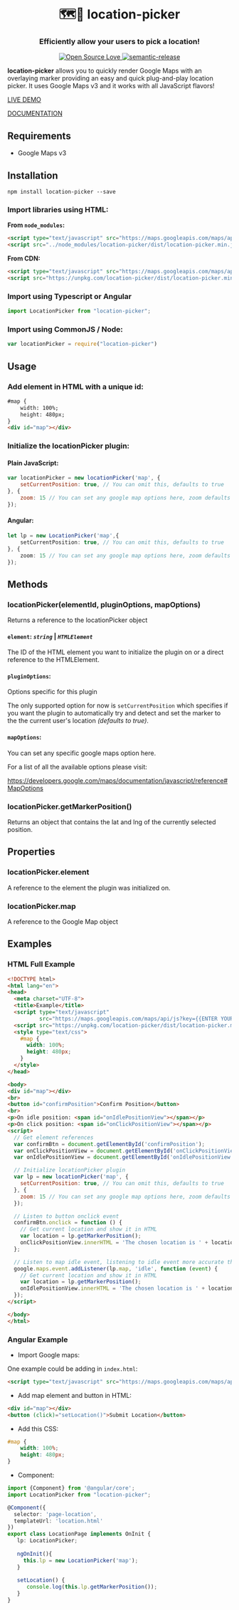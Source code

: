 <h1 align="center" style="border-bottom: none;">🗺🎯 location-picker</h1>

<h3 align="center">Efficiently allow your users to pick a location!</h3>

<p align="center">
  <a href="https://github.com/ellerbrock/open-source-badges/">
    <img src="https://badges.frapsoft.com/os/v2/open-source.svg?v=103" alt="Open Source Love">
  </a>
  <a href="https://github.com/semantic-release/semantic-release">
    <img src="https://img.shields.io/badge/%20%20%F0%9F%93%A6%F0%9F%9A%80-semantic--release-e10079.svg" alt="semantic-release">
  </a>
</p>

**location-picker** allows you to quickly render Google Maps with an overlaying marker providing an easy and quick plug-and-play location picker. It uses Google Maps v3 and it works with all JavaScript flavors!

[LIVE DEMO](https://cyphercodes.github.io/location-picker/example/)

[DOCUMENTATION](https://cyphercodes.github.io/location-picker/docs/)

## Requirements

* Google Maps v3

## Installation

```
npm install location-picker --save
```

### Import libraries using HTML:

**From `node_modules`:**
```html
<script type="text/javascript" src="https://maps.googleapis.com/maps/api/js?key={ENTER YOUR KEY}"></script>
<script src="../node_modules/location-picker/dist/location-picker.min.js"></script>
```

**From CDN:**
```html
<script type="text/javascript" src="https://maps.googleapis.com/maps/api/js?key={ENTER YOUR KEY}"></script>
<script src="https://unpkg.com/location-picker/dist/location-picker.min.js"></script>
```

### Import using Typescript or Angular

```typescript
import LocationPicker from "location-picker";
```

### Import using CommonJS / Node:

```javascript
var locationPicker = require("location-picker")
```

## Usage

### Add element in HTML with a unique id:

```html
#map {
    width: 100%;
    height: 480px;
}
<div id="map"></div>
```

### Initialize the locationPicker plugin:

#### Plain JavaScript:
```javascript
var locationPicker = new locationPicker('map', {
    setCurrentPosition: true, // You can omit this, defaults to true
}, {
    zoom: 15 // You can set any google map options here, zoom defaults to 15
});
```

#### Angular:

```typescript
let lp = new LocationPicker('map',{
    setCurrentPosition: true, // You can omit this, defaults to true
}, {
    zoom: 15 // You can set any google map options here, zoom defaults to 15
});
```

## Methods

### locationPicker(elementId, pluginOptions, mapOptions)

Returns a reference to the locationPicker object

#### `element`: *`string`* | *`HTMLElement`* 
The ID of the HTML element you want to initialize the plugin on or a direct reference to the HTMLElement.

#### `pluginOptions`: 

Options specific for this plugin

The only supported option for now is `setCurrentPosition` which specifies if you want the plugin to automatically try and detect and set the marker to the the current user's location _(defaults to true)_.

#### `mapOptions`:

You can set any specific google maps option here.

For a list of all the available options please visit: 

https://developers.google.com/maps/documentation/javascript/reference#MapOptions

### locationPicker.getMarkerPosition()

Returns an object that contains the lat and lng of the currently selected position.

## Properties

### locationPicker.element 

A reference to the element the plugin was initialized on.

### locationPicker.map

A reference to the Google Map object


## Examples

### HTML Full Example
```html
<!DOCTYPE html>
<html lang="en">
<head>
  <meta charset="UTF-8">
  <title>Example</title>
  <script type="text/javascript"
          src="https://maps.googleapis.com/maps/api/js?key={{ENTER YOUR KEY}}"></script>
  <script src="https://unpkg.com/location-picker/dist/location-picker.min.js"></script>
  <style type="text/css">
    #map {
      width: 100%;
      height: 480px;
    }
  </style>
</head>

<body>
<div id="map"></div>
<br>
<button id="confirmPosition">Confirm Position</button>
<br>
<p>On idle position: <span id="onIdlePositionView"></span></p>
<p>On click position: <span id="onClickPositionView"></span></p>
<script>
  // Get element references
  var confirmBtn = document.getElementById('confirmPosition');
  var onClickPositionView = document.getElementById('onClickPositionView');
  var onIdlePositionView = document.getElementById('onIdlePositionView');

  // Initialize locationPicker plugin
  var lp = new locationPicker('map', {
    setCurrentPosition: true, // You can omit this, defaults to true
  }, {
    zoom: 15 // You can set any google map options here, zoom defaults to 15
  });

  // Listen to button onclick event
  confirmBtn.onclick = function () {
    // Get current location and show it in HTML
    var location = lp.getMarkerPosition();
    onClickPositionView.innerHTML = 'The chosen location is ' + location.lat + ',' + location.lng;
  };

  // Listen to map idle event, listening to idle event more accurate than listening to ondrag event
  google.maps.event.addListener(lp.map, 'idle', function (event) {
    // Get current location and show it in HTML
    var location = lp.getMarkerPosition();
    onIdlePositionView.innerHTML = 'The chosen location is ' + location.lat + ',' + location.lng;
  });
</script>

</body>
</html>
```

### Angular Example

* Import Google maps:

One example could be adding in `index.html`:
```html
<script type="text/javascript" src="https://maps.googleapis.com/maps/api/js?key={{ENTER YOUR KEY}}"></script>
```

* Add map element and button in HTML:

```html
<div id="map"></div>
<button (click)="setLocation()">Submit Location</button>
```

* Add this CSS:

```css
#map {
    width: 100%;
    height: 480px;
}
```

* Component:

```typescript
import {Component} from '@angular/core';
import LocationPicker from "location-picker";

@Component({
  selector: 'page-location',
  templateUrl: 'location.html'
})
export class LocationPage implements OnInit {
   lp: LocationPicker;
   
   ngOnInit(){
     this.lp = new LocationPicker('map');
   }
   
   setLocation() {
      console.log(this.lp.getMarkerPosition());
   }
}
```
